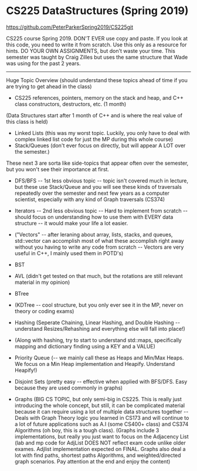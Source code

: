 # CS225 DataStructures (Spring 2019)
https://github.com/PeterParkerSpring2019/CS225git

CS225 course Spring 2019. DON'T EVER use copy and paste. If you look at this code, you need to write it from scratch. Use this only as a resource for hints. DO YOUR OWN ASSIGNMENTS, but don't waste your time. This semester was taught by Craig Zilles but uses the same structure that Wade was using for the past 2 years.

--------------------------------------------------------------------------
Huge Topic Overview (should understand these topics ahead of time if you are trying to get ahead in the class)
- CS225 references, pointers, memory on the stack and heap, and C++ class constructors, destructors, etc. (1 month)

(Data Structures start after 1 month of C++ and is where the real value of this class is held)
- Linked Lists (this was my worst topic. Luckily, you only have to deal with complex linked list code for just the MP during this whole course)
- Stack/Queues (don't ever focus on directly, but will appear A LOT over the semester.)

These next 3 are sorta like side-topics that appear often over the semester, but you won't see their importance at first.
- DFS/BFS -- 1st less obvious topic -- topic isn't covered much in lecture, but these use Stack/Queue and you will see these kinds of traversals repeatedly over the semester and next few years as a computer scientist, especially with any kind of Graph traversals (CS374)
- Iterators -- 2nd less obvious topic -- Hard to implement from scratch -- should focus on understanding how to use them with EVERY data structure -- it would make your life a lot easier.
- ("Vectors" -- after leraning about array, lists, stacks, and queues, std::vector can accomplish most of what these accomplish right away without you having to write any code from scratch -- Vectors are very useful in C++, I mainly used them in POTD's)

- BST
- AVL (didn't get tested on that much, but the rotations are still relevant material in my opinion)
- BTree
- (KDTree -- cool structure, but you only ever see it in the MP, never on theory or coding exams)
- Hashing (Seperate Chaining, Linear Hashing, and Double Hashing -- understand Resizes/Rehashing and everything else will fall into place!)
- (Along with hashing, try to start to understand std::maps, specifically mapping and dictionary finding using a KEY and a VALUE)
- Priority Queue (-- we mainly call these as Heaps and Min/Max Heaps. We focus on a Min Heap implementation and Heapify. Understand Heapify!)
- Disjoint Sets (pretty easy -- effective when applied with BFS/DFS. Easy because they are used commonly in graphs)
- Graphs (BIG CS TOPIC, but only semi-big in CS225. This is really just introducing the whole concept, but still, it can be complicated material because it can require using a lot of multiple data structures together -- Deals with Graph Theory logic you learned in CS173 and will continue to a lot of future applications such as A.I (some CS400+ class) and CS374 Algorithms (oh boy, this is a tough class).
(Graphs include 3 implementations, but really you just want to focus on the Adjacency List (lab and mp code for AdjList DOES NOT reflect exam code unlike older exames. Adjlist implementation expected on FINAL. Graphs also deal a lot with find paths, shortest paths Algorithms, and weighted/directed graph scenarios. Pay attention at the end and enjoy the content)
